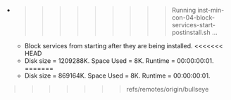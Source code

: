 * >>>>>>>>> Running inst-min-con-04-block-services-start-postinstall.sh ...
  * Block services from starting after they are being installed.
<<<<<<< HEAD
  * Disk size = 1209288K. Space Used = 8K. Runtime = 00:00:00:01.
=======
  * Disk size = 869164K. Space Used = 8K. Runtime = 00:00:00:01.
>>>>>>> refs/remotes/origin/bullseye
